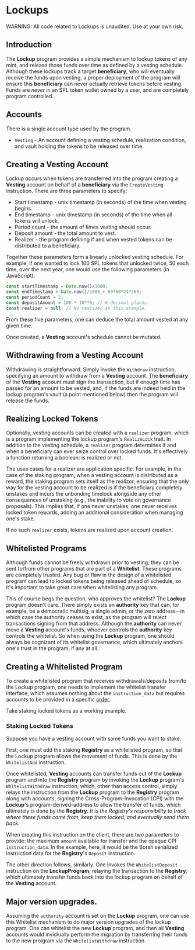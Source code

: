 # Lockups

WARNING: All code related to Lockups is unaudited. Use at your own risk.

## Introduction

The **Lockup** program provides a simple mechanism to lockup tokens
of any mint, and release those funds over time as defined by a vesting schedule.
Although these lockups track a target **beneficiary**, who will eventually receive the
funds upon vesting, a proper deployment of the program will ensure this **beneficiary**
can never actually retrieve tokens before vesting. Funds are *never* in an SPL
token wallet owned by a user, and are completely program controlled.

## Accounts

There is a single account type used by the program.

* `Vesting` - An account defining a vesting schedule, realization condition, and vault holding the tokens to be released over time.

## Creating a Vesting Account

Lockup occurs when tokens are transferred into the program creating a **Vesting**
account on behalf of a **beneficiary** via the `CreateVesting` instruction.
There are three parameters to specify:

* Start timestamp - unix timestamp (in seconds) of the time when vesting begins.
* End timestamp - unix timestamp (in seconds) of the time when all tokens will unlock.
* Period count - the amount of times vesting should occur.
* Deposit amount - the total amount to vest.
* Realizer - the program defining if and when vested tokens can be distributed to a beneficiary.

Together these parameters form a linearly unlocked vesting schedule. For example,
if one wanted to lock 100 SPL tokens that unlocked twice, 50 each time, over the next year, one
would use the following parameters (in JavaScript).

```javascript
const startTimestamp = Date.now()/1000;
const endTimestamp = Date.now()/1000 + 60*60*24*365;
const periodCount = 2;
const depositAmount = 100 * 10**6; // 6 decimal places.
const realizer = null; // No realizer in this example.
```

From these five parameters, one can deduce the total amount vested at any given time.

Once created, a **Vesting** account's schedule cannot be mutated.

## Withdrawing from a Vesting Account

Withdrawing is straightforward. Simply invoke the `Withdraw` instruction, specifying an
amount to withdraw from a **Vesting** account. The **beneficiary** of the
**Vesting** account must sign the transaction, but if enough time has passed for an
amount to be vested, and, if the funds are indeed held in the lockup program's vault
(a point mentioned below) then the program will release the funds.

## Realizing Locked Tokens

Optionally, vesting accounts can be created with a `realizer` program, which is
a program implementing the lockup program's `RealizeLock` trait. In
addition to the vesting schedule, a `realizer` program determines if and when a
beneficiary can ever seize control over locked funds. It's effectively a function
returning a boolean: is realized or not.

The uses cases for a realizer are application specific.
For example, in the case of the staking program, when a vesting account is distributed as a reward,
the staking program sets itself as the realizor, ensuring that the only way for the vesting account
to be realized is if the beneficiary completely unstakes and incurs the unbonding timelock alongside
any other consequences of unstaking (e.g., the inability to vote on governance proposals).
This implies that, if one never unstakes, one never receives locked token rewards, adding
an additional consideration when managing one's stake.

If no such `realizer` exists, tokens are realized upon account creation.

## Whitelisted Programs

Although funds cannot be freely withdrawn prior to vesting, they can be sent to/from
other programs that are part of a **Whitelist**. These programs are completely trusted.
Any bug or flaw in the design of a whitelisted program can lead to locked tokens being released
ahead of schedule, so it's important to take great care when whitelisting any program.

This of course begs the question, who approves the whitelist? The **Lockup** program doesn't
care. There simply exists an **authority** key that can, for example, be a democratic multisig,
a single admin, or the zero address--in which case the authority ceases to exist, as the
program will reject transactions signing from that address. Although the **authority** can never
move a **Vesting** account's funds, whoever controls the **authority** key
controls the whitelist. So when using the **Lockup** program, one should always be
cognizant of its whitelist governance, which ultimately anchors one's trust in the program,
if any at all.

## Creating a Whitelisted Program

To create a whitelisted program that receives withdrawals/deposits from/to the Lockup program,
one needs to implement the whitelist transfer interface, which assumes nothing about the
`instruction_data` but requires accounts to be provided in a specific [order](https://github.com/safely-project/serum-dex/blob/master/registry/program/src/deposit.rs#L18).

Take staking locked tokens as a working example.

### Staking Locked Tokens

Suppose you have a vesting account with some funds you want to stake.

First, one must add the staking **Registry** as a whitelisted program, so that the Lockup program
allows the movement of funds. This is done by the `WhitelistAdd` instruction.

Once whitelisted, **Vesting** accounts can transfer funds out of the **Lockup** program and
into the **Registry** program by invoking the **Lockup** program's `WhitelistWithdraw`
instruction, which, other than access control, simply relays the instruction from the
**Lockup** program to the **Registry** program along with accounts, signing the
Cross-Program-Invocation (CPI) with the **Lockup**'s program-derived-address to allow
the transfer of funds, which ultimately is done by the **Registry**. *It is the Registry's responsibility
to track where these funds came from, keep them locked, and eventually send them back.*

When creating this instruction on the client, there are two parameters to provide:
the maximum `amount` available for transfer and the opaque CPI `instruction_data`.
In the example, here, it would be the Borsh serialized instruction data for the
**Registry**'s `Deposit` instruction.

The other direction follows, similarly. One invokes the `WhitelistDeposit` instruction
on the **LockupProgram**, relaying the transaction to the **Registry**, which ultimately
transfer funds back into the lockup program on behalf of the **Vesting** account.

## Major version upgrades.

Assuming the `authority` account is set on the **Lockup** program, one can use this Whitelist
mechanism to do major version upgrades of the lockup program. One can whitelist the
new **Lockup** program, and then all **Vesting** accounts would invidiually perform the migration
by transferring their funds to the new proigram via the `WhitelistWithdraw` instruction.
